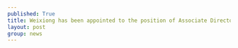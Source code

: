 ```yaml
---
published: True
title: Weixiong has been appointed to the position of Associate Director of PolyU Academy of Interdisciplinary Research (PAIR).
layout: post
group: news
---
```


